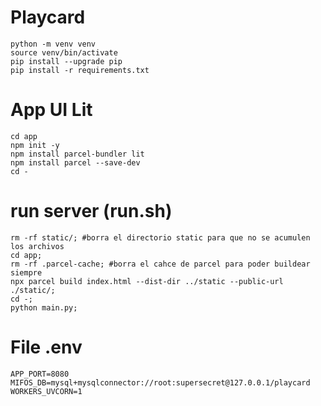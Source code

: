 # Playcard

```
python -m venv venv
source venv/bin/activate
pip install --upgrade pip
pip install -r requirements.txt 

```

# App UI Lit

```
cd app
npm init -y
npm install parcel-bundler lit
npm install parcel --save-dev
cd -
```



# run server (run.sh)
```
rm -rf static/; #borra el directorio static para que no se acumulen los archivos
cd app;
rm -rf .parcel-cache; #borra el cahce de parcel para poder buildear siempre 
npx parcel build index.html --dist-dir ../static --public-url ./static/;
cd -;
python main.py;
```


# File .env

```
APP_PORT=8080
MIFOS_DB=mysql+mysqlconnector://root:supersecret@127.0.0.1/playcard
WORKERS_UVCORN=1
```
